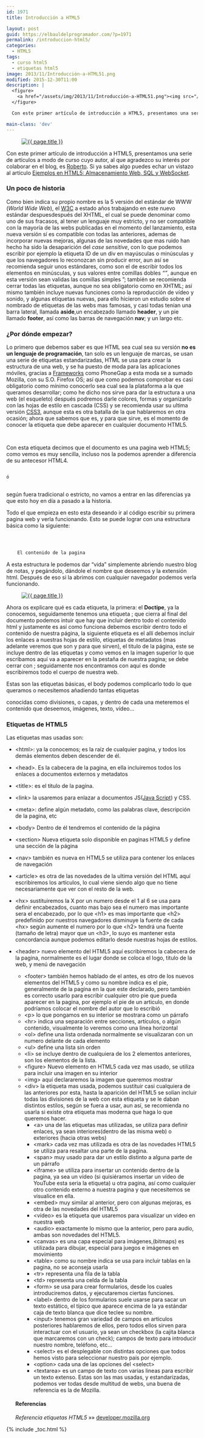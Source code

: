 ```yaml
---
id: 1971
title: Introducción a HTML5

layout: post
guid: https://elbauldelprogramador.com/?p=1971
permalink: /introduccion-html5/
categories:
  - HTML5
tags:
  - curso html5
  - etiquetas html5
image: 2013/11/Introducción-a-HTML51.png
modified: 2015-12-30T11:00
description: |
  <figure>
    <a href="/assets/img/2013/11/Introducción-a-HTML51.png"><img src="/assets/img/2013/11/Introducción-a-HTML51.png" title="Introducción a HTML5" alt="Introducción a HTML5" /></a>
  </figure>

  Con este primer artículo de introducción a HTML5, presentamos una serie de artículos a modo de curso cuyo autor, al que agradezco su interés por colaborar en el blog, es Roberto. Si ya sabes algo puedes echar un vistazo al artículo Ejemplos en HTML5: Almacenamiento Web, SQL y WebSocket.

main-class: 'dev'
---
```

<figure>
  <a href="/assets/img/2013/11/Introducción-a-HTML51.png"><img src="/assets/img/2013/11/Introducción-a-HTML51.png" title="{{ page.title }}" alt="{{ page.title }}" /></a>
</figure>

Con este primer artículo de introducción a HTML5, presentamos una serie de artículos a modo de curso cuyo autor, al que agradezco su interés por colaborar en el blog, es <a href="http://www.rogamainformatica.es/" title="Roberto" target="_blank">Roberto</a>. Si ya sabes algo puedes echar un vistazo al artículo [Ejemplos en HTML5: Almacenamiento Web, SQL y WebSocket][1].

### Un poco de historia

Como bien indica su propio nombre es la 5 versión del estándar de WWW (*World Wide Web*), el <a href="http://www.w3.org/" title="World Wide Web" target="_blank">W3C</a> a estado años trabajando en este nuevo estándar despuesdespués del XHTML, el cual se puede denominar como uno de sus fracasos, al tener un lenguaje muy estricto, y no ser compatible con la mayoría de las webs publicadas en el momento del lanzamiento, esta nueva versión sí es compatible con todas las anteriores, ademas de incorporar nuevas mejoras, algunas de las novedades que mas ruido han hecho ha sido la desaparición del *case sensitive*, con lo que podemos escribir por ejemplo la etiqueta ID de un div en mayúsculas o minúsculas y que los navegadores lo reconozcan sin producir error, aun así se recomienda seguir unos estándares, como son el de escribir todos los elementos en minúsculas, y sus valores entre comillas dobles *&#8220;&#8221;*, aunque en esta versión sean validas las comillas simples &#8221;; también se recomienda cerrar todas las etiquetas, aunque no sea obligatorio como en XHTML; así mismo también incluye nuevas funciones como la reproducción de vídeo y sonido, y algunas etiquetas nuevas, para ello hicieron un estudio sobre el nombrado de etiquetas de las webs mas famosas, y casi todas tenían una barra lateral, llamada **aside**,un encabezado llamado **header**, y un pie llamado **footer**, así como las barras de navegación **nav**; y un largo etc.

<!--ad-->

### ¿Por dónde empezar?

Lo primero que debemos saber es que HTML sea cual sea su versión **no es un lenguaje de programación**, tan solo es un lenguaje de marcas, se usan una serie de etiquetas estandarizadas, HTML se usa para crear la estructura de una web, y se ha puesto de moda para las aplicaciones móviles, gracias a <a href="https://elbauldelprogramador.com/los-10-mejores-frameworks-gratis-de-aplicaciones-web/" title="Los 10 Mejores Frameworks gratuitos para Aplicaciones Web" target="_blank">Frameworks</a> como PhoneGap a esta moda se a sumado Mozilla, con su S.O. Firefox OS; así que como podemos comprobar es casi obligatorio como mínimo conocerlo sea cual sea la plataforma a la que queramos desarrollar; como he dicho nos sirve para dar la estructura a una web (el esqueleto) después podremos darle colores, formas y organizarlo con las hojas de estilo en cascada (CSS) y se recomienda usar su ultima versión <a href="https://elbauldelprogramador.com/generar-codigo-css-3-facilmente/" title="Generar código CSS 3 fácilmente" target="_blank">CSS3</a>, aunque esta es otra batalla de la que hablaremos en otra ocasión; ahora que sabemos que es, y para que sirve, es el momento de conocer la etiqueta que debe aparecer en cualquier documento HTML5.

```html
 
```

Con esta etiqueta decimos que el documento es una pagina web HTML5; como vemos es muy sencilla, incluso nos la podemos aprender a diferencia de su antecesor HTML4.

```html

ó
 
```

según fuera tradicional o estricto, no vamos a entrar en las diferencias ya que esto hoy en día a pasado a la historia.

Todo el que empieza en esto esta deseando ir al código escribir su primera pagina web y verla funcionando. Esto se puede lograr con una estructura básica como la siguiente:

```html



    El contenido de la pagina  


```

A esta estructura le podemos dar “vida” simplemente abriendo nuestro blog de notas, y pegándolo, dándole el nombre que deseemos y la extensión html. Después de eso si la abrimos con cualquier navegador podemos verla funcionando.

<figure>
  <a href="/assets/img/2013/11/Introducción-a-HTML5.png"><img src="/assets/img/2013/11/Introducción-a-HTML5.png" title="{{ page.title }}" alt="{{ page.title }}" /></a>
</figure>

Ahora os explicare qué es cada etiqueta, la primera: el **Doctipe**, ya la conocemos, seguidamente tenemos una etiqueta **<html>**; que cierra al final del documento **</html>** podemos intuir que hay que incluir dentro todo el contenido html y justamente es así como funciona debemos escribir dentro todo el contenido de nuestra página, la siguiente etiqueta es el **<head>** allí debemos incluir los enlaces a nuestras hojas de estilo, etiquetas de metadatos (mas adelante veremos que son y para que sirven), el titulo de la página, este se incluye dentro de las etiquetas **<title>** **</title>** y como vemos en la imagen superior lo que escribamos aquí va a aparecer en la pestaña de nuestra pagina; se debe cerrar con **</head>**; seguidamente nos encontramos con **<body>** aquí es donde escribiremos todo el cuerpo de nuestra web.

Estas son las etiquetas básicas, el body podemos complicarlo todo lo que queramos o necesitemos añadiendo tantas etiquetas <div> </div> conocidas como divisiones, o capas, y dentro de cada una meteremos el contenido que deseemos, imágenes, texto, vídeo&#8230;

### Etiquetas de HTML5

Las etiquetas mas usadas son:

  * &lt;html>: ya la conocemos; es la raíz de cualquier pagina, y todos los demás elementos deben
descender de él.
  * &lt;head>. Es la cabecera de la pagina, en ella incluiremos todos los enlaces a documentos
externos y metadatos
  * &lt;title>: es el titulo de la pagina.
  * &lt;link> la usaremos para enlazar a documentos JS([Java Script][2]) y CSS.
  * &lt;meta>: define algún metadato, como las palabras clave, descripción de la pagina, etc
  * &lt;body> Dentro de él tendremos el contenido de la página
  * &lt;section> Nueva etiqueta solo disponible en paginas HTML5 y define una sección de la página
  * &lt;nav> también es nueva en HTML5 se utiliza para contener los enlaces de navegación
  * &lt;article> es otra de las novedades de la ultima versión del HTML aquí escribiremos los artículos, lo cual viene siendo algo que no tiene necesariamente que ver con el resto de la web.
  * &lt;hx> sustituiremos la X por un numero desde el 1 al 6 se usa para definir encabezados, cuanto mas bajo sea el numero mas importante sera el encabezado, por lo que &lt;h1> es mas importante que &lt;h2> predefinido por nuestros navegadores disminuye la fuente de cada &lt;hx> según aumente el numero por lo que &lt;h2> tendrá una fuente (tamaño de letra) mayor que un &lt;h3>, lo suyo es mantener esta concordancia aunque podemos editarlo desde nuestras hojas de estilos.
  * &lt;header> nuevo elemento del HTML5 aquí escribiremos la cabecera de la pagina, normalmente es el lugar donde se coloca el logo, titulo de la web, y menú de navegación
      * &lt;footer> también hemos hablado de el antes, es otro de los nuevos elementos del HTML5 y como su nombre indica es el pie, generalmente de la pagina en la que este declarado, pero también es correcto usarlo para escribir cualquier otro pie que pueda aparecer en la pagina, por ejemplo el pie de un articulo, en donde podríamos colocar el nombre del autor que lo escribió
      * &lt;p> lo que pongamos en su interior se mostrara como un párrafo
      * &lt;hr> indica una separación entre secciones, artículos, o algún contenido, visualmente lo veremos como una linea horizontal
      * &lt;ol> define una lista ordenada normalmente se visualizaran con un numero delante de cada elemento
      * &lt;ul> define una lista sin orden
      * &lt;li> se incluye dentro de cualquiera de los 2 elementos anteriores, son los elementos de la lista.
      * &lt;figure> Nuevo elemento en HTML5 cada vez mas usado, se utiliza para incluir una imagen en su interior
      * &lt;img> aquí declararemos la imagen que queremos mostrar
      * &lt;div> la etiqueta mas usada, podemos sustituir casi cualquiera de las anteriores por esta, hasta la aparición del HTML5 se solían incluir todas las divisiones de la web con esta etiqueta y se le daban distintos estilos, según se fuera a usar, aun así, se recomienda no usarla si existe otra etiqueta mas moderna que haga lo que queremos hacer.
          * &lt;a> una de las etiquetas mas utilizadas, se utiliza para definir enlaces, ya sean interiores(dentro de las misma web) o exteriores (hacia otras webs)
          * &lt;mark> cada vez mas utilizada es otra de las novedades HTML5 se utiliza para resaltar una parte de la pagina.
          * &lt;span> muy usado para dar un estilo distinto a alguna parte de un párrafo
          * &lt;iframe> se utiliza para insertar un contenido dentro de la pagina, ya sea un vídeo (si quisiéramos insertar un vídeo de YouTube esta seria la etiqueta) u otra pagina, así como cualquier otro contenido externo a nuestra pagina y que necesitemos se visualice en ella.
          * &lt;embed> muy similar al anterior, pero con algunas mejoras, es otra de las novedades del HTML5
          * &lt;vídeo> es la etiqueta que usaremos para visualizar un vídeo en nuestra web
          * &lt;audio> exactamente lo mismo que la anterior, pero para audio, ambas son novedades del HTML5.
          * &lt;canvas> es una capa especial para imágenes,(bitmaps) es utilizada para dibujar, especial para juegos e imágenes en movimiento
          * &lt;table> como su nombre indica se usa para incluir tablas en la pagina, no se aconseja usarla
          * &lt;tr> representa una fila de la tabla
          * &lt;td> representa una celda de la tabla
          * &lt;form> se usa para crear formularios, desde los cuales introduciremos datos, y ejecutaremos ciertas funciones.
          * &lt;label> dentro de los formularios suele usarse para sacar un texto estático, el típico que aparece encima de la ya estándar caja de texto blanca que dice teclee su nombre.
          * &lt;input> tenemos gran variedad de campos en artículos posteriores hablaremos de ellos, pero todos ellos sirven para interactuar con el usuario, ya sean un checkbox (la cajita blanca que marcaremos con un check); campos de texto para introducir nuestro nombre, teléfono, etc&#8230;
          * &lt;select> es el desplegable con distintas opciones que todos hemos visto para seleccionar nuestro país por ejemplo.
          * &lt;option> cada una de las opciones del &lt;select>
          * &lt;textarea> es un campo de texto con varias lineas para escribir un texto extenso.
    Estas son las mas usadas, y estandarizadas, podemos ver todas desde multitud de webs, una buena de referencia es la de Mozilla.

    #### Referencias

    *Referencia etiquetas HTML5* »» <a href="https://developer.mozilla.org/es/docs/HTML/HTML5/HTML5_lista_elementos" target="_blank">developer.mozilla.org</a>



 [1]: https://elbauldelprogramador.com/ejemplos-en-html5-almacenamiento-web/ "Ejemplos en HTML5: Almacenamiento Web, SQL y WebSocket"
 [2]: https://elbauldelprogramador.com/crear-webapps-con-soporte-html5-css3-y/ "Crear WebApps con soporte HTML5, CSS3 y JavaScript con el LungoJs framework"

{% include _toc.html %}
